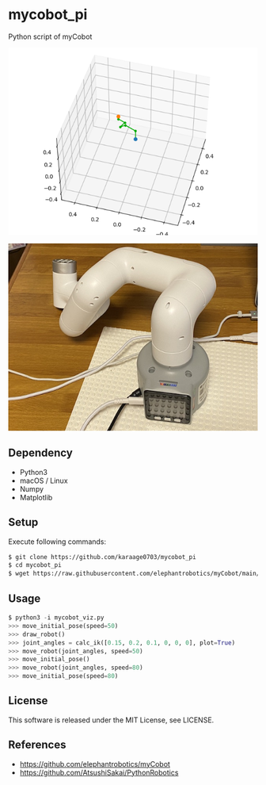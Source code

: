 # mycobot_pi
Python script of myCobot

![](./docs/images/robot_sim.png)

![](./docs/images/robot_real.jpg)

## Dependency

- Python3
- macOS / Linux
- Numpy
- Matplotlib

## Setup

Execute following commands:

```sh
$ git clone https://github.com/karaage0703/mycobot_pi
$ cd mycobot_pi
$ wget https://raw.githubusercontent.com/elephantrobotics/myCobot/main/API/Python/pymycobot/mycobot3.py
```

## Usage

```python
$ python3 -i mycobot_viz.py 
>>> move_initial_pose(speed=50)
>>> draw_robot()
>>> joint_angles = calc_ik([0.15, 0.2, 0.1, 0, 0, 0], plot=True)
>>> move_robot(joint_angles, speed=50)
>>> move_initial_pose()
>>> move_robot(joint_angles, speed=80)
>>> move_initial_pose(speed=80)
```

## License

This software is released under the MIT License, see LICENSE.

## References

- https://github.com/elephantrobotics/myCobot
- https://github.com/AtsushiSakai/PythonRobotics

